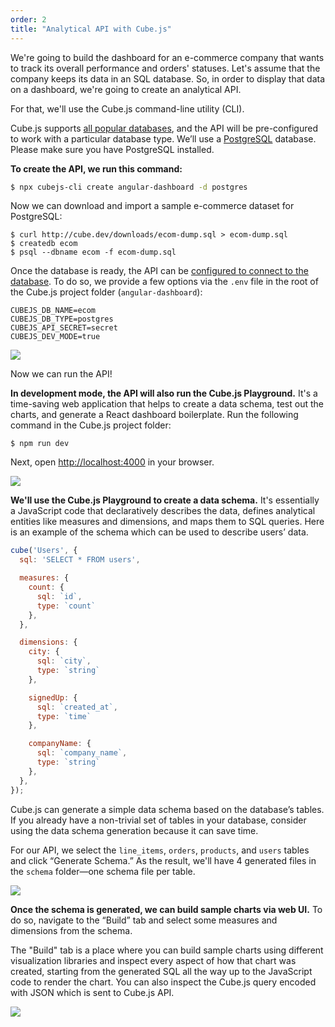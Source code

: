 ```yaml
---
order: 2
title: "Analytical API with Cube.js"
---
```


We're going to build the dashboard for an e-commerce company that wants to track its overall performance and orders' statuses. Let's assume that the company keeps its data in an SQL database. So, in order to display that data on a dashboard, we're going to create an analytical API.

For that, we'll use the Cube.js command-line utility (CLI).

Cube.js supports [all popular databases](https://cube.dev/docs/getting-started#2-connect-to-your-database), and the API will be pre-configured to work with a particular database type. We’ll use a [PostgreSQL](https://www.postgresql.org/) database. Please make sure you have PostgreSQL installed.

**To create the API, we run this command:**

```bash
$ npx cubejs-cli create angular-dashboard -d postgres
```

Now we can download and import a sample e-commerce dataset for PostgreSQL:

```
$ curl http://cube.dev/downloads/ecom-dump.sql > ecom-dump.sql
$ createdb ecom
$ psql --dbname ecom -f ecom-dump.sql
```

Once the database is ready, the API can be [configured to connect to the database](https://cube.dev/docs/connecting-to-the-database#configuring-connection-for-cube-js-cli-created-apps). To do so, we provide a few options via the `.env` file in the root of the Cube.js project folder (`angular-dashboard`):

```
CUBEJS_DB_NAME=ecom
CUBEJS_DB_TYPE=postgres
CUBEJS_API_SECRET=secret
CUBEJS_DEV_MODE=true
```

![](/images/start.gif)

Now we can run the API!

**In development mode, the API will also run the Cube.js Playground.** It's a time-saving web application that helps to create a data schema, test out the charts, and generate a React dashboard boilerplate. Run the following command in the Cube.js project folder:

`$ npm run dev`

Next, open [http://localhost:4000](http://localhost:4000/) in your browser.

![](/images/demo.gif)

**We'll use the Cube.js Playground to create a data schema.** It's essentially a JavaScript code that declaratively describes the data, defines analytical entities like measures and dimensions, and maps them to SQL queries. Here is an example of the schema which can be used to describe users’ data.

```jsx
cube('Users', {
  sql: 'SELECT * FROM users',

  measures: {
    count: {
      sql: `id`,
      type: `count`
    },
  },

  dimensions: {
    city: {
      sql: `city`,
      type: `string`
    },

    signedUp: {
      sql: `created_at`,
      type: `time`
    },

    companyName: {
      sql: `company_name`,
      type: `string`
    },
  },
});
```

Cube.js can generate a simple data schema based on the database’s tables. If you already have a non-trivial set of tables in your database, consider using the data schema generation because it can save time.

For our API, we select the `line_items`, `orders`, `products`, and `users` tables and click “Generate Schema.” As the result, we'll have 4 generated files in the `schema` folder—one schema file per table.

![](/images/image-37.png)

**Once the schema is generated, we can build sample charts via web UI.** To do so, navigate to the “Build” tab and select some measures and dimensions from the schema.

The "Build" tab is a place where you can build sample charts using different visualization libraries and inspect every aspect of how that chart was created, starting from the generated SQL all the way up to the JavaScript code to render the chart. You can also inspect the Cube.js query encoded with JSON which is sent to Cube.js API.

![](/images/image-05.png)
